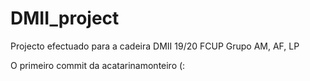 # DMII_project
Projecto efectuado para a cadeira DMII 19/20 FCUP
Grupo AM, AF, LP


O primeiro commit da acatarinamonteiro (: